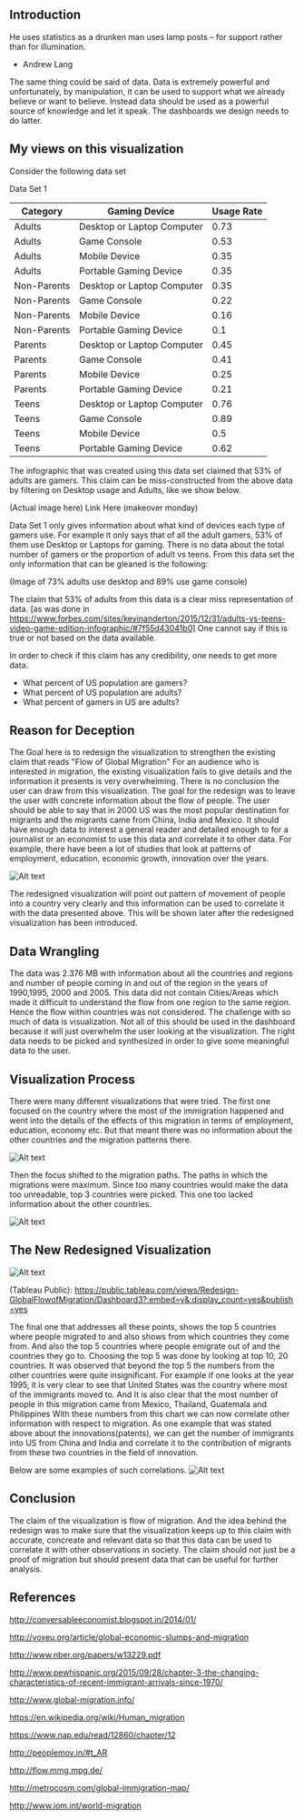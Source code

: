 ## Introduction

He uses statistics as a drunken man uses lamp posts – for support rather than for illumination.
 - Andrew Lang

The same thing could be said of data. Data is extremely powerful and unfortunately, by manipulation, it can be used to support what we already believe or want to believe. Instead data should be used as a powerful source of knowledge and let it speak. The dashboards we design needs to do latter.



## My views on this visualization

Consider the following data set

Data Set 1

| Category | Gaming Device | Usage Rate |
| --- | --- | --- |
| Adults | Desktop or Laptop Computer	| 0.73 |
| Adults | Game Console | 0.53 |
| Adults | Mobile Device | 0.35 |
| Adults	| Portable Gaming Device	| 0.35 |
| Non-Parents |	Desktop or Laptop Computer |	0.35 |
| Non-Parents	| Game Console | 0.22 |
| Non-Parents	| Mobile Device	| 0.16 |
| Non-Parents	| Portable Gaming Device	| 0.1 |
| Parents	| Desktop or Laptop Computer	| 0.45 |
| Parents	| Game Console | 0.41 |
| Parents | Mobile Device	| 0.25 |
| Parents	| Portable Gaming Device	| 0.21 |
| Teens | Desktop or Laptop Computer	| 0.76 |
| Teens | Game Console	| 0.89 |
| Teens | Mobile Device| 0.5 |
| Teens	| Portable Gaming Device	| 0.62 |

The infographic that was created using this data set claimed that 53% of adults are gamers. This claim can be miss-constructed from the above data by filtering on Desktop usage and Adults, like we show below.

(Actual image here)
Link Here (makeover monday)
 
Data Set 1 only gives information about what kind of devices each type of gamers use. For example it only says that of all the adult gamers, 53% of them use Desktop or Laptops for gaming. There is no data about the total number of gamers or the proportion of adult vs teens. From this data set the only information that can be gleaned is the following:
 
(Image of 73% adults use desktop and 89% use game console) 
 
The claim that 53% of adults from this data is a clear miss representation of data. [as was done in https://www.forbes.com/sites/kevinanderton/2015/12/31/adults-vs-teens-video-game-edition-infographic/#7f55d43041b0]
One cannot say if this is true or not based on the data available.

In order to check if this claim has any credibility, one needs to get more data. 

+	What percent of US population are gamers?
+	What percent of US population are adults?
+	What percent of gamers in US are adults?


## Reason for Deception

The Goal here is to redesign the visualization to strengthen the existing claim that reads "Flow of Global Migration"
For an audience who is interested in migration, the existing visualization fails to give details and the information it presents is very overwhelming. There is no conclusion the user can draw from this visualization. The goal for the redesign was to leave the user with concrete information about the flow of people. The user should be able to say that in 2000 US was the most popular destination for migrants and the migrants came from China, India and Mexico. It should have enough data to interest a general reader and detailed enough to for a journalist or an economist to use this data and correlate it to other data. 
For example, there have been a lot of studies that look at patterns of employment, education, economic growth, innovation over the years. 

![Alt text](https://github.com/bhargavre/Dashboard_Labs/blob/master/Redesign/Patents.png)

The redesigned visualization will point out pattern of movement of people into a country very clearly and this information can be used to correlate it with the data presented above. This will be shown later after the redesigned visualization has been introduced.


## Data Wrangling

The data was 2.376 MB with information about all the countries and regions and number of people coming in and out of the region in the years of 1990,1995, 2000 and 2005.  This data did not contain Cities/Areas which made it difficult to understand the flow from one region to the same region. Hence the flow within countries was not considered. The challenge with so much of data is visualization. Not all of this should be used in the dashboard because it will just overwhelm the user looking at the visualization. The right data needs to be picked and synthesized in order to give some meaningful data to the user.


## Visualization Process

There were many different visualizations that were tried. The first one focused on the country where the most of the immigration happened and went into the details of the effects of this migration in terms of employment, education, economy etc. But that meant there was no information about the other countries and the migration patterns there. 

![Alt text](https://github.com/bhargavre/Dashboard_Labs/blob/master/Redesign/Migration%20to%20US.png)

Then the focus shifted to the migration paths. The paths in which the migrations were maximum. Since too many countries would make the data too unreadable, top 3 countries were picked. This one too lacked information about the other countries.

![Alt text](https://github.com/bhargavre/Dashboard_Labs/blob/master/Redesign/Top%20Migration%20Paths.png)


## The New Redesigned Visualization

![Alt text](https://github.com/bhargavre/Dashboard_Labs/blob/master/Redesign/Dashboard%203.png)

(Tableau Public): https://public.tableau.com/views/Redesign-GlobalFlowofMigration/Dashboard3?:embed=y&:display_count=yes&publish=yes


The final one that addresses all these points, shows the top 5 countries where people migrated to and also shows from which countries they come from. And also the top 5 countries where people emigrate out of and the countries they go to. Choosing the top 5 was done by looking at top 10, 20 countries. It was observed that beyond the top 5 the numbers from the other countries were quite insignificant. 
For example if one looks at the year 1995, it is very clear to see that United States was the country where most of the immigrants moved to. And It is also clear that the most number of people in this migration came from Mexico, Thailand, Guatemala and Philippines 
With these numbers from this chart we can now correlate other information with respect to migration. As one example that was stated above about the innovations(patents), we can get the number of immigrants into US from China and India and correlate it to the contribution of migrants from these two countries in the field of innovation. 

Below are some examples of such correlations. 
![Alt text](https://github.com/bhargavre/Dashboard_Labs/blob/master/Redesign/Dashboard%202.png)

## Conclusion

The claim of the visualization is flow of migration. And the idea behind the redesign was to make sure that the visualization keeps up to this claim with accurate, concreate and relevant data so that this data can be used to correlate it with other observations in society. The claim should not just be a proof of migration but should present data that can be useful for further analysis.


## References
http://conversableeconomist.blogspot.in/2014/01/

http://voxeu.org/article/global-economic-slumps-and-migration

http://www.nber.org/papers/w13229.pdf

http://www.pewhispanic.org/2015/09/28/chapter-3-the-changing-characteristics-of-recent-immigrant-arrivals-since-1970/

http://www.global-migration.info/

https://en.wikipedia.org/wiki/Human_migration

https://www.nap.edu/read/12860/chapter/12

http://peoplemov.in/#t_AR

http://flow.mmg.mpg.de/

http://metrocosm.com/global-immigration-map/

http://www.iom.int/world-migration
